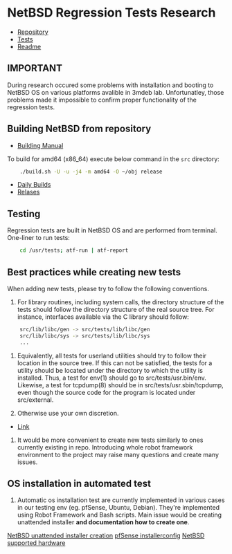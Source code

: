 # NetBSD Regression Tests Research

- [Repository](https://github.com/NetBSD/src)
- [Tests](https://github.com/NetBSD/src/tree/trunk/tests)
- [Readme](https://github.com/NetBSD/src#readme)

## IMPORTANT

During research occured some problems with installation and booting to NetBSD
OS on various platforms avalible in 3mdeb lab. Unfortunatley, those problems
made it impossible to confirm proper functionality of the regression tests.

## Building NetBSD from repository

- [Building Manual](https://github.com/NetBSD/src/blob/trunk/BUILDING)

To build for amd64 (x86_64) execute below command in the `src` directory:

```bash
    ./build.sh -U -u -j4 -m amd64 -O ~/obj release
```

- [Daily Builds](https://nycdn.netbsd.org/pub/NetBSD-daily/HEAD/latest/)
- [Relases](https://cdn.netbsd.org/pub/NetBSD/)

## Testing

Regression tests are built in NetBSD OS and are performed from terminal.
One-liner to run tests:

```bash
    cd /usr/tests; atf-run | atf-report
```

## Best practices while creating new tests

When adding new tests, please try to follow the following conventions.

1. For library routines, including system calls, the directory structure of
   the tests should follow the directory structure of the real source tree.
   For instance, interfaces available via the C library should follow:

```bash
    src/lib/libc/gen -> src/tests/lib/libc/gen
    src/lib/libc/sys -> src/tests/lib/libc/sys
    ...
```

1. Equivalently, all tests for userland utilities should try to follow their
   location in the source tree. If this can not be satisfied, the tests for
   a utility should be located under the directory to which the utility is
   installed. Thus, a test for env(1) should go to src/tests/usr.bin/env.
   Likewise, a test for tcpdump(8) should be in src/tests/usr.sbin/tcpdump,
   even though the source code for the program is located under src/external.

1. Otherwise use your own discretion.

- [Link](https://github.com/NetBSD/src/blob/trunk/tests/README)

1. It would be more convenient to create new tests similarly to ones currently
existing in repo. Introducing whole robot framework environment to the project
may raise many questions and create many issues.

## OS installation in automated test

1. Automatic os installation test are currently implemented in various cases
in our testing env (eg. pfSense, Ubuntu, Debian). They're implemented using
Robot Framework and Bash scripts. Main issue would be creating unattended
installer __and documentation how to create one__.

[NetBSD unattended installer creation](https://unix.stackexchange.com/questions/250289/automatic-install-netbsd-iso)
[pfSense installerconfig](https://pcengines.github.io/apu2-documentation/pfsense_installerconfig/)
[NetBSD supported hardware](https://www.netbsd.org/ports/)
